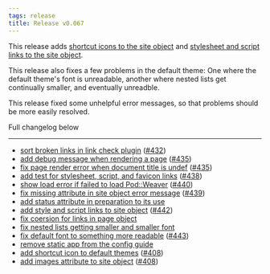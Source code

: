 ```yaml
---
tags: release
title: Release v0.067
---
```


This release adds [shortcut icons to the site
object](/pod/Statocles/Site#images) and [stylesheet and script links to the
site object](/pod/Statocles/Site#links).

This release also fixes a few problems in the default theme: One where
the default theme's font is unreadable, another where nested lists get
continually smaller, and eventually unreadble.

This release fixed some unhelpful error messages, so that problems
should be more easily resolved.

Full changelog below

---

* [sort broken links in link check plugin](https://github.com/preaction/Statocles/commit/10c5d55538dcc176a483850c8f354329e69e29f6) ([#432](https://github.com/preaction/Statocles/issues/432))
* [add debug message when rendering a page](https://github.com/preaction/Statocles/commit/186df241a393314eae649e720b4c6222cc7f30a8) ([#435](https://github.com/preaction/Statocles/issues/435))
* [fix page render error when document title is undef](https://github.com/preaction/Statocles/commit/08cb238c30be2be20ce95aed24b65cb184eefb04) ([#435](https://github.com/preaction/Statocles/issues/435))
* [add test for stylesheet, script, and favicon links](https://github.com/preaction/Statocles/commit/7c2dd747dfdf3d4642a4f08bcded370f2fc0dbc7) ([#438](https://github.com/preaction/Statocles/issues/438))
* [show load error if failed to load Pod::Weaver](https://github.com/preaction/Statocles/commit/a05d56462b2e158f21366303208549ff5f319d57) ([#440](https://github.com/preaction/Statocles/issues/440))
* [fix missing attribute in site object error message](https://github.com/preaction/Statocles/commit/c154d62610d447e1ce0d2aa15ce063de8688a90b) ([#439](https://github.com/preaction/Statocles/issues/439))
* [add status attribute in preparation to its use](https://github.com/preaction/Statocles/commit/cab12a344785b6ed092c2b846ddbff891fa180d0)
* [add style and script links to site object](https://github.com/preaction/Statocles/commit/f619d08b518f4c5a549cff3982676c2eb1e91c9b) ([#442](https://github.com/preaction/Statocles/issues/442))
* [fix coersion for links in page object](https://github.com/preaction/Statocles/commit/8d612e4b5fa3746009e8b72d55ee76fddeaf3224)
* [fix nested lists getting smaller and smaller font](https://github.com/preaction/Statocles/commit/9918bff9d92e94d56238eafe81a83e141f288b04)
* [fix default font to something more readable](https://github.com/preaction/Statocles/commit/30c09bb4ce08b1f65e031d273bc8ca04da7148d0) ([#443](https://github.com/preaction/Statocles/issues/443))
* [remove static app from the config guide](https://github.com/preaction/Statocles/commit/d017abf25c46b8077217fbe3d74cb77ffa358b75)
* [add shortcut icon to default themes](https://github.com/preaction/Statocles/commit/6de618eec03a859985d6823059edbab50189b66f) ([#408](https://github.com/preaction/Statocles/issues/408))
* [add images attribute to site object](https://github.com/preaction/Statocles/commit/ba1c01fec4a68fd28cc0230b22e5758b9d7f0055) ([#408](https://github.com/preaction/Statocles/issues/408))
